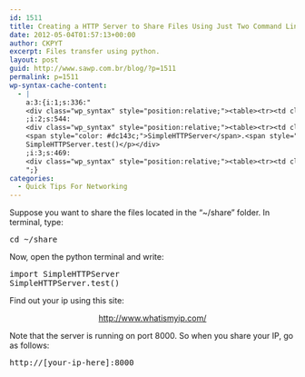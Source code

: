 ```yaml
---
id: 1511
title: Creating a HTTP Server to Share Files Using Just Two Command Lines
date: 2012-05-04T01:57:13+00:00
author: CKPYT
excerpt: Files transfer using python.
layout: post
guid: http://www.sawp.com.br/blog/?p=1511
permalink: p=1511
wp-syntax-cache-content:
  - |
    a:3:{i:1;s:336:"
    <div class="wp_syntax" style="position:relative;"><table><tr><td class="code"><pre class="bash" style="font-family:monospace;"><span style="color: #7a0874; font-weight: bold;">cd</span> ~<span style="color: #000000; font-weight: bold;">/</span>share</pre></td></tr></table><p class="theCode" style="display:none;">cd ~/share</p></div>
    ;i:2;s:544:
    <div class="wp_syntax" style="position:relative;"><table><tr><td class="code"><pre class="python" style="font-family:monospace;"><span style="color: #ff7700;font-weight:bold;">import</span> <span style="color: #dc143c;">SimpleHTTPServer</span>
    <span style="color: #dc143c;">SimpleHTTPServer</span>.<span style="color: #dc143c;">test</span><span style="color: black;">&#40;</span><span style="color: black;">&#41;</span></pre></td></tr></table><p class="theCode" style="display:none;">import SimpleHTTPServer
    SimpleHTTPServer.test()</p></div>
    ;i:3;s:469:
    <div class="wp_syntax" style="position:relative;"><table><tr><td class="code"><pre class="bash" style="font-family:monospace;">http:<span style="color: #000000; font-weight: bold;">//</span><span style="color: #7a0874; font-weight: bold;">&#91;</span>your-ip-here<span style="color: #7a0874; font-weight: bold;">&#93;</span>:<span style="color: #000000;">8000</span></pre></td></tr></table><p class="theCode" style="display:none;">http://[your-ip-here]:8000</p></div>
    ";}
categories:
  - Quick Tips For Networking
---
```

Suppose you want to share the files located in the &#8220;~/share&#8221; folder. In terminal, type:

<pre lang="bash">cd ~/share</pre>



Now, open the python terminal and write:

<pre lang="python">import SimpleHTTPServer
SimpleHTTPServer.test()</pre>



Find out your ip using this site:

<center>
  <a href="http://www.whatismyip.com/" target="_blank">http://www.whatismyip.com/</a>
</center>

Note that the server is running on port 8000. So when you share your IP, go as follows:

<pre lang="bash">http://[your-ip-here]:8000</pre></p>
